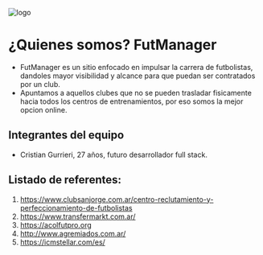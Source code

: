![logo](https://www.google.com/search?q=LOGO+FUTMANAGER&sxsrf=ALiCzsbfIHZt_ddKVBdlKoO-Py6f_VUECA:1655939792680&source=lnms&tbm=isch&sa=X&ved=2ahUKEwjQnfK4mML4AhUKr5UCHS3GAQoQ_AUoAXoECAEQAw&biw=1920&bih=880&dpr=1#imgrc=plJojqQwkSX6yM)
# ¿Quienes somos? FutManager 
- FutManager es un sitio enfocado en impulsar la carrera de futbolistas, dandoles mayor visibilidad y alcance para que puedan ser contratados por un club.
- Apuntamos a aquellos clubes que no se pueden trasladar fisicamente hacia todos los centros de entrenamientos, por eso somos la mejor opcion online.

## Integrantes del equipo
- Cristian Gurrieri, 27 años, futuro desarrollador full stack.


## Listado de referentes:
1. <https://www.clubsanjorge.com.ar/centro-reclutamiento-y-perfeccionamiento-de-futbolistas>
2. <https://www.transfermarkt.com.ar/>
3. <https://acolfutpro.org>
4. <http://www.agremiados.com.ar/>
5. <https://icmstellar.com/es/>